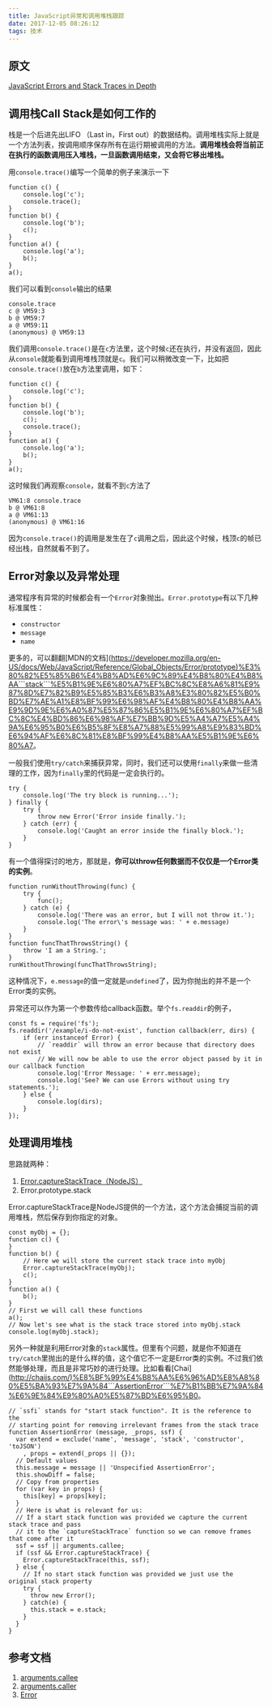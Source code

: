 ```yaml
---
title: JavaScript异常和调用堆栈跟踪
date: 2017-12-05 08:26:12
tags: 技术
---
```


原文
--

[JavaScript Errors and Stack Traces in Depth](<http://lucasfcosta.com/2017/02/17/JavaScript-Errors-and-Stack-Traces.html>)

调用栈Call Stack是如何工作的
-------------------

栈是一个后进先出LIFO （Last in，First out）的数据结构。调用堆栈实际上就是一个方法列表，按调用顺序保存所有在运行期被调用的方法。**调用堆栈会将当前正在执行的函数调用压入堆栈，一旦函数调用结束，又会将它移出堆栈。**

用```console.trace()```编写一个简单的例子来演示一下

	function c() {
		console.log('c');
		console.trace();
	}
	function b() {
		console.log('b');
		c();
	}
	function a() {
		console.log('a');
		b();
	}
	a();


我们可以看到```console```输出的结果

	console.trace
	c @ VM59:3
	b @ VM59:7
	a @ VM59:11
	(anonymous) @ VM59:13


我们调用```console.trace()```是在```c```方法里，这个时候```c```还在执行，并没有返回，因此从```console```就能看到调用堆栈顶就是```c```。我们可以稍微改变一下，比如把```console.trace()```放在```b```方法里调用，如下：

	function c() {
		console.log('c');
	}
	function b() {
		console.log('b');
		c();
		console.trace();
	}
	function a() {
		console.log('a');
		b();
	}
	a();


这时候我们再观察```console```，就看不到```c```方法了

	VM61:8 console.trace
	b @ VM61:8
	a @ VM61:13
	(anonymous) @ VM61:16


因为```console.trace()```的调用是发生在了```c```调用之后，因此这个时候，栈顶```c```的帧已经出栈，自然就看不到了。

Error对象以及异常处理
-------------

通常程序有异常的时候都会有一个```Error```对象抛出。```Error.prototype```有以下几种标准属性：


* ```constructor```
* ```message```
* ```name```


更多的，可以翻翻[MDN的文档](<https://developer.mozilla.org/en-US/docs/Web/JavaScript/Reference/Global_Objects/Error/prototype)%E3%80%82%E5%85%B6%E4%B8%AD%E6%9C%89%E4%B8%80%E4%B8%AA```stack```%E5%B1%9E%E6%80%A7%EF%BC%8C%E8%A6%81%E9%87%8D%E7%82%B9%E5%85%B3%E6%B3%A8%E3%80%82%E5%B0%BD%E7%AE%A1%E8%BF%99%E6%98%AF%E4%B8%80%E4%B8%AA%E9%9D%9E%E6%A0%87%E5%87%86%E5%B1%9E%E6%80%A7%EF%BC%8C%E4%BD%86%E6%98%AF%E7%BB%9D%E5%A4%A7%E5%A4%9A%E6%95%B0%E6%B5%8F%E8%A7%88%E5%99%A8%E9%83%BD%E6%94%AF%E6%8C%81%E8%BF%99%E4%B8%AA%E5%B1%9E%E6%80%A7>。

一般我们使用```try/catch```来捕获异常，同时，我们还可以使用```finally```来做一些清理的工作，因为```finally```里的代码是一定会执行的。

	try {
		console.log('The try block is running...');
	} finally {
		try {
			throw new Error('Error inside finally.');
		} catch (err) {
			console.log('Caught an error inside the finally block.');
		}
	}


有一个值得探讨的地方，那就是，**你可以throw任何数据而不仅仅是一个Error类的实例**。

	function runWithoutThrowing(func) {
		try {
			func();
		} catch (e) {
			console.log('There was an error, but I will not throw it.');
			console.log('The error\'s message was: ' + e.message)
		}
	}
	function funcThatThrowsString() {
		throw 'I am a String.';
	}
	runWithoutThrowing(funcThatThrowsString);


这种情况下，```e.message```的值一定就是```undefined```了，因为你抛出的并不是一个Error类的实例。

异常还可以作为第一个参数传给callback函数。举个```fs.readdir```的例子，

	const fs = require('fs');
	fs.readdir('/example/i-do-not-exist', function callback(err, dirs) {
		if (err instanceof Error) {
			// `readdir` will throw an error because that directory does not exist
			// We will now be able to use the error object passed by it in our callback function
			console.log('Error Message: ' + err.message);
			console.log('See? We can use Errors without using try statements.');
		} else {
			console.log(dirs);
		}
	});


处理调用堆栈
------

思路就两种：


1. [Error.captureStackTrace（NodeJS）](<https://nodejs.org/api/errors.html#errors_error_capturestacktrace_targetobject_constructoropt>)
2. Error.prototype.stack


Error.captureStackTrace是NodeJS提供的一个方法，这个方法会捕捉当前的调用堆栈，然后保存到你指定的对象。

	const myObj = {};
	function c() {
	}
	function b() {
		// Here we will store the current stack trace into myObj
		Error.captureStackTrace(myObj);
		c();
	}
	function a() {
		b();
	}
	// First we will call these functions
	a();
	// Now let's see what is the stack trace stored into myObj.stack
	console.log(myObj.stack);


另外一种就是利用Error对象的```stack```属性。但里有个问题，就是你不知道在```try/catch```里抛出的是什么样的值，这个值它不一定是Error类的实例。不过我们依然能够处理，而且是非常巧妙的进行处理。比如看看[Chai](<http://chaijs.com/)%E8%BF%99%E4%B8%AA%E6%96%AD%E8%A8%80%E5%BA%93%E7%9A%84```AssertionError```%E7%B1%BB%E7%9A%84%E6%9E%84%E9%80%A0%E5%87%BD%E6%95%B0>。

	// `ssfi` stands for "start stack function". It is the reference to the
	// starting point for removing irrelevant frames from the stack trace
	function AssertionError (message, _props, ssf) {
	  var extend = exclude('name', 'message', 'stack', 'constructor', 'toJSON')
		, props = extend(_props || {});
	  // Default values
	  this.message = message || 'Unspecified AssertionError';
	  this.showDiff = false;
	  // Copy from properties
	  for (var key in props) {
		this[key] = props[key];
	  }
	  // Here is what is relevant for us:
	  // If a start stack function was provided we capture the current stack trace and pass
	  // it to the `captureStackTrace` function so we can remove frames that come after it
	  ssf = ssf || arguments.callee;
	  if (ssf && Error.captureStackTrace) {
		Error.captureStackTrace(this, ssf);
	  } else {
		// If no start stack function was provided we just use the original stack property
		try {
		  throw new Error();
		} catch(e) {
		  this.stack = e.stack;
		}
	  }
	}


参考文档
----


1. [arguments.callee](<https://developer.mozilla.org/en-US/docs/Web/JavaScript/Reference/Functions/arguments/callee>)
2. [arguments.caller](<https://developer.mozilla.org/en-US/docs/Web/JavaScript/Reference/Functions/arguments/caller>)
3. [Error](<https://developer.mozilla.org/en-US/docs/Web/JavaScript/Reference/Global_Objects/Error>)

